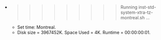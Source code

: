 * >>>>>>>>> Running inst-std-system-xtra-tz-montreal.sh ...
  * Set time: Montreal.
  * Disk size = 3967452K. Space Used = 4K. Runtime = 00:00:00:01.
